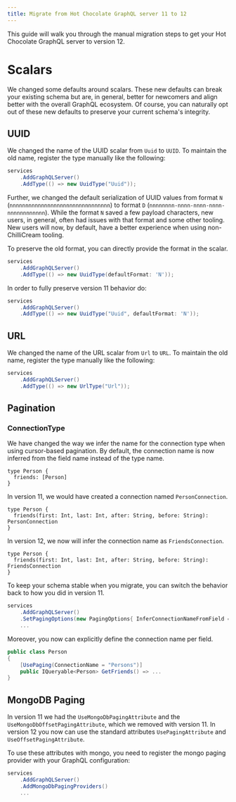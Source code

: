 ```yaml
---
title: Migrate from Hot Chocolate GraphQL server 11 to 12
---
```


This guide will walk you through the manual migration steps to get your Hot Chocolate GraphQL server to version 12.

# Scalars

We changed some defaults around scalars. These new defaults can break your existing schema but are, in general, better for newcomers and align better with the overall GraphQL ecosystem. Of course, you can naturally opt out of these new defaults to preserve your current schema's integrity.

## UUID

We changed the name of the UUID scalar from `Uuid` to `UUID`. To maintain the old name, register the type manually like the following:

```csharp
services
    .AddGraphQLServer()
    .AddType(() => new UuidType("Uuid"));
```

Further, we changed the default serialization of UUID values from format `N` (`nnnnnnnnnnnnnnnnnnnnnnnnnnnnnnnn`) to format `D` (`nnnnnnnn-nnnn-nnnn-nnnn-nnnnnnnnnnnn`). While the format `N` saved a few payload characters, new users, in general, often had issues with that format and some other tooling. New users will now, by default, have a better experience when using non-ChilliCream tooling.

To preserve the old format, you can directly provide the format in the scalar.

```csharp
services
    .AddGraphQLServer()
    .AddType(() => new UuidType(defaultFormat: 'N'));
```

In order to fully preserve version 11 behavior do:

```csharp
services
    .AddGraphQLServer()
    .AddType(() => new UuidType("Uuid", defaultFormat: 'N'));
```

## URL

We changed the name of the URL scalar from `Url` to `URL`. To maintain the old name, register the type manually like the following:

```csharp
services
    .AddGraphQLServer()
    .AddType(() => new UrlType("Url"));
```

## Pagination

### ConnectionType

We have changed the way we infer the name for the connection type when using cursor-based pagination. By default, the connection name is now inferred from the field name instead of the type name.

```SDL
type Person {
  friends: [Person]
}
```

In version 11, we would have created a connection named `PersonConnection`.

```SDL
type Person {
  friends(first: Int, last: Int, after: String, before: String): PersonConnection
}
```

In version 12, we now will infer the connection name as `FriendsConnection`.

```SDL
type Person {
  friends(first: Int, last: Int, after: String, before: String): FriendsConnection
}
```

To keep your schema stable when you migrate, you can switch the behavior back to how you did in version 11.

```csharp
services
    .AddGraphQLServer()
    .SetPagingOptions(new PagingOptions{ InferConnectionNameFromField = false })
    ...
```

Moreover, you now can explicitly define the connection name per field.

```csharp
public class Person
{
    [UsePaging(ConnectionName = "Persons")]
    public IQueryable<Person> GetFriends() => ...
}
```

## MongoDB Paging

In version 11 we had the `UseMongoDbPagingAttribute` and the `UseMongoDbOffsetPagingAttribute`, which we removed with version 11. In version 12 you now can use the standard attributes `UsePagingAttribute` and `UseOffsetPagingAttribute`.

To use these attributes with mongo, you need to register the mongo paging provider with your GraphQL configuration:

```csharp
services
    .AddGraphQLServer()
    .AddMongoDbPagingProviders()
    ...
```
